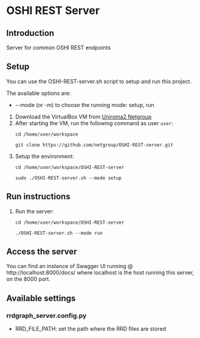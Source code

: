 # OSHI REST Server

## Introduction

Server for common OSHI REST endpoints

## Setup
You can use the OSHI-REST-server.sh script to setup and run this project.

The available options are:
- --mode (or -m) to choose the running mode: setup, run

1. Download the VirtualBox VM from [Uniroma2 Netgroup](http://netgroup.uniroma2.it/twiki/bin/view/Oshi/WebHome#AnchorSoftDown)
2. After starting the VM, run the following command as user `user`:
    ```
    cd /home/user/workspace
    
    git clone https://github.com/netgroup/OSHI-REST-server.git
    ```
3. Setup the environment:
    ```
    cd /home/user/workspace/OSHI-REST-server
    
    sudo ./OSHI-REST-server.sh --mode setup
    ```
    
## Run instructions

1. Run the server:
    ```
    cd /home/user/workspace/OSHI-REST-server
    
    ./OSHI-REST-server.sh --mode run
    ```

## Access the server
You can find an instance of Swagger UI running @ http://localhost:8000/docs/ where localhost is the host running this server, on the 8000 port.

## Available settings
### rrdgraph_server.config.py
- RRD_FILE_PATH: set the path where the RRD files are stored